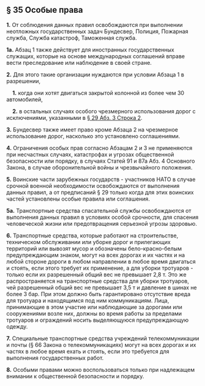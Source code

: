 ## § 35 Особые права

**1.** От соблюдения данных правил освобождаются при выполнении неотложных государственных задач Бундесвер, Полиция, Пожарная служба, Служба катастроф, Таможенная служба.

**1a.** Абзац 1 также действует для иностранных государственных служащих, которые на основе международных соглашений вправе вести преследование или наблюдение в своей стране.

**2.** Для этого такие организации нуждаются при условии Абзаца 1 в разрешении,

&nbsp;&nbsp;&nbsp;&nbsp;**1.** когда они хотят двигаться закрытой колонной из более чем 30 автомобилей,

&nbsp;&nbsp;&nbsp;&nbsp;**2.** в остальных случаях особого чрезмерного использования дорог с исключениями, указанными в [§ 29 Абз. 3 Строка 2](29-chrezmernoe-ispolzovanie-dorog.md).

**3.** Бундесвер также имеет право кроме Абзаца 2 на чрезмерное использование дорог, насколько это установлено соглашениями.

**4.** Ограничения особых прав согласно Абзацам 2 и 3 не применяются при несчастных случаях, катастрофах и угрозах общественной безопасности или порядку, в случаях Статей 91 и 87а Абз. 4 Основного Закона, в случае оборонительной войны и чрезвычайного положения.

**5.** Воинские части зарубежных государств - участников НАТО в случае срочной военной необходимости освобождаются от выполнения данных правил, а от предписаний § 29 только когда для этих воинских частей установлены особые правила или соглашения.

**5a.** Транспортные средства спасательной службы освобождаются от выполнения данных правил в условиях особой срочности, для спасения человеческой жизни или предотвращения серьезной угрозы здоровью.

**6.** Транспортные средства, которые работают на строительстве, техническом обслуживании или уборке дорог и прилегающих территорий или вывозят мусор и обозначены бело-красно-белым предупреждающим знаком, могут на всех дорогах и их частях и на любой стороне дороги в любом направлении в любое время двигаться и стоять, если этого требует их применение, а для уборки тротуаров - только если их разрешенный общий вес не превышает 2,8 т. Это же распространяется на транспортные средства для уборки тротуаров, чей разрешенный общий вес не превышает 3,5 т и давление в шинах не более 3 бар. При этом должно быть гарантировано отсутствие вреда для тротуара и находящимся под ним коммуникациям. Лица, принимающие в этом участие или наблюдающие за дорогами или сооружениями возле них, должны во время работы за пределами тротуаров и ограждений носить выделяющуюся предупреждающую одежду.

**7.** Специальные транспортные средства учреждений телекоммуникации и почты (§ 66 Закона о телекоммуникациях) могут на всех дорогах и их частях в любое время ехать и стоять, если это требуется для выполнения государственных работ.

**8.** Особыми правами можно воспользоваться только при надлежащем внимании к общественной безопасности и порядку.